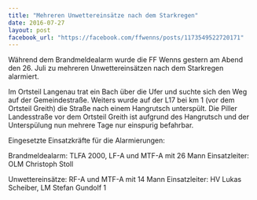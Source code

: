 ```yaml
---
title: "Mehreren Unwettereinsätze nach dem Starkregen"
date: 2016-07-27
layout: post
facebook_url: "https://facebook.com/ffwenns/posts/1173549522720171"
---
```


Während dem Brandmeldealarm wurde die FF Wenns gestern am Abend den 26. Juli zu mehreren Unwettereinsätzen nach dem Starkregen alarmiert. 

Im Ortsteil Langenau trat ein Bach über die Ufer und suchte sich den Weg auf der Gemeindestraße. Weiters wurde auf der L17 bei km 1 (vor dem Ortsteil Greith) die Straße nach einem Hangrutsch unterspült. Die Piller Landesstraße vor dem Ortsteil Greith ist aufgrund des Hangrutsch und der Unterspülung nun mehrere Tage nur einspurig befahrbar.

Eingesetzte Einsatzkräfte für die Alarmierungen:

Brandmeldealarm: TLFA 2000, LF-A und MTF-A mit 26 Mann
Einsatzleiter: OLM Christoph Stoll 

Unwettereinsätze: RF-A und MTF-A mit 14 Mann
Einsatzleiter: HV Lukas Scheiber, LM Stefan Gundolf 1